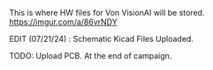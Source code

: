 This is where HW files for Von VisionAI will be stored. https://imgur.com/a/86vrNDY

EDIT (07/21/24) : Schematic Kicad Files Uploaded.

TODO: Upload PCB. At the end of campaign.
